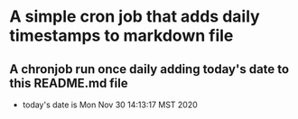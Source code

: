 A simple cron job that adds daily timestamps to markdown file
============================================================
## A chronjob run once daily adding today's date to this README.md file
* today's date is Mon Nov 30 14:13:17 MST 2020
